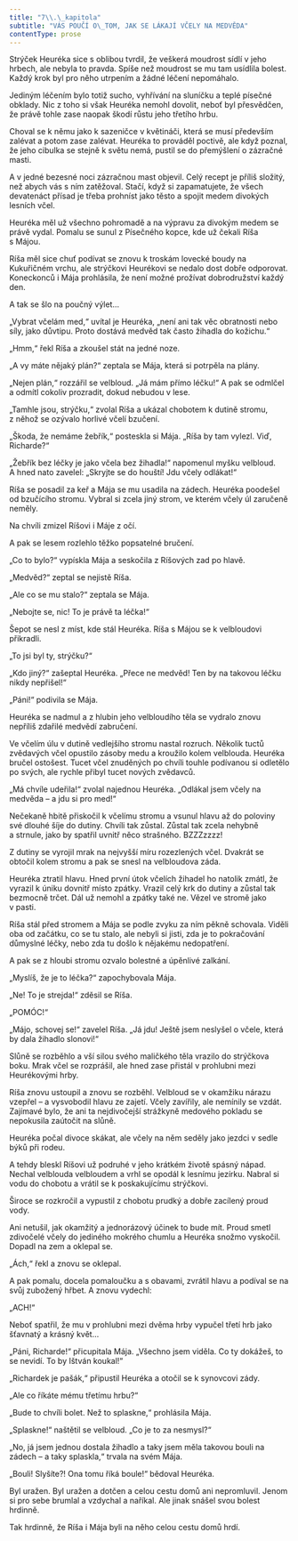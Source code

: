 ```yaml
---
title: "7\\.\_kapitola"
subtitle: "VÁS POUČÍ O\_TOM, JAK SE LÁKAJÍ VČELY NA MEDVĚDA"
contentType: prose
---
```


<section>

Strýček Heuréka sice s oblibou tvrdil, že veškerá moudrost sídlí v jeho hrbech, ale nebyla to pravda. Spíše než moudrost se mu tam usídlila bolest. Každý krok byl pro něho utrpením a žádné léčení nepomáhalo.

Jediným léčením bylo totiž sucho, vyhřívání na sluníčku a teplé písečné obklady. Nic z toho si však Heuréka nemohl dovolit, neboť byl přesvědčen, že právě tohle zase naopak škodí růstu jeho třetího hrbu.

Choval se k němu jako k sazeničce v květináči, která se musí především zalévat a potom zase zalévat. Heuréka to prováděl poctivě, ale když poznal, že jeho cibulka se stejně k světu nemá, pustil se do přemýšlení o zázračné masti.

A v jedné bezesné noci zázračnou mast objevil. Celý recept je příliš složitý, než abych vás s ním zatěžoval. Stačí, když si zapamatujete, že všech devatenáct přísad je třeba prohníst jako těsto a spojit medem divokých lesních včel.

Heuréka měl už všechno pohromadě a na výpravu za divokým medem se právě vydal. Pomalu se sunul z Písečného kopce, kde už čekali Ríša s Májou.

Ríša měl sice chuť podívat se znovu k troskám lovecké boudy na Kukuřičném vrchu, ale strýčkovi Heurékovi se nedalo dost dobře odporovat. Koneckonců i Mája prohlásila, že není možné prožívat dobrodružství každý den.

A tak se šlo na poučný výlet…

„Vybrat včelám med,“ uvítal je Heuréka, „není ani tak věc obratnosti nebo síly, jako důvtipu. Proto dostává medvěd tak často žihadla do kožichu.“

„Hmm,“ řekl Ríša a zkoušel stát na jedné noze.

„A vy máte nějaký plán?“ zeptala se Mája, která si potrpěla na plány.

„Nejen plán,“ rozzářil se velbloud. „Já mám přímo léčku!“ A pak se odmlčel a odmítl cokoliv prozradit, dokud nebudou v lese.

„Tamhle jsou, strýčku,“ zvolal Ríša a ukázal chobotem k dutině stromu, z něhož se ozývalo horlivé včelí bzučení.

„Škoda, že nemáme žebřík,“ posteskla si Mája. „Ríša by tam vylezl. Viď, Richarde?“

„Žebřík bez léčky je jako včela bez žihadla!“ napomenul myšku velbloud. A hned nato zavelel: „Skryjte se do houští! Jdu včely odlákat!“

Ríša se posadil za keř a Mája se mu usadila na zádech. Heuréka poodešel od bzučícího stromu. Vybral si zcela jiný strom, ve kterém včely úl zaručeně neměly.

Na chvíli zmizel Ríšovi i Máje z očí.

A pak se lesem rozlehlo těžko popsatelné bručení.

„Co to bylo?“ vypískla Mája a seskočila z Ríšových zad po hlavě.

„Medvěd?“ zeptal se nejistě Ríša.

„Ale co se mu stalo?“ zeptala se Mája.

„Nebojte se, nic! To je právě ta léčka!“

Šepot se nesl z míst, kde stál Heuréka. Ríša s Májou se k velbloudovi přikradli.

„To jsi byl ty, strýčku?“

„Kdo jiný?“ zašeptal Heuréka. „Přece ne medvěd! Ten by na takovou léčku nikdy nepřišel!“

„Páni!“ podivila se Mája.

Heuréka se nadmul a z hlubin jeho velbloudího těla se vydralo znovu nepříliš zdařilé medvědí zabručení.

Ve včelím úlu v dutině vedlejšího stromu nastal rozruch. Několik tuctů zvědavých včel opustilo zásoby medu a kroužilo kolem velblouda. Heuréka bručel ostošest. Tucet včel znuděných po chvíli touhle podívanou si odletělo po svých, ale rychle přibyl tucet nových zvědavců.

„Má chvíle udeřila!“ zvolal najednou Heuréka. „Odlákal jsem včely na medvěda – a jdu si pro med!“

Nečekaně hbitě přiskočil k včelímu stromu a vsunul hlavu až do poloviny své dlouhé šíje do dutiny. Chvíli tak zůstal. Zůstal tak zcela nehybně a strnule, jako by spatřil uvnitř něco strašného. BZZZzzzz!

Z dutiny se vyrojil mrak na nejvyšší míru rozezlených včel. Dvakrát se obtočil kolem stromu a pak se snesl na velbloudova záda.

Heuréka ztratil hlavu. Hned první útok včelích žihadel ho natolik zmátl, že vyrazil k úniku dovnitř místo zpátky. Vrazil celý krk do dutiny a zůstal tak bezmocně trčet. Dál už nemohl a zpátky také ne. Vězel ve stromě jako v pasti.

Ríša stál před stromem a Mája se podle zvyku za ním pěkně schovala. Viděli oba od začátku, co se tu stalo, ale nebyli si jisti, zda je to pokračování důmyslné léčky, nebo zda tu došlo k nějakému nedopatření.

A pak se z hloubi stromu ozvalo bolestné a úpěnlivé zalkání.

„Myslíš, že je to léčka?“ zapochybovala Mája.

„Ne! To je strejda!“ zděsil se Ríša.

„POMÓC!“

„Májo, schovej se!“ zavelel Ríša. „Já jdu! Ještě jsem neslyšel o včele, která by dala žihadlo slonovi!“

Slůně se rozběhlo a vší silou svého maličkého těla vrazilo do strýčkova boku. Mrak včel se rozprášil, ale hned zase přistál v prohlubni mezi Heurékovými hrby.

Ríša znovu ustoupil a znovu se rozběhl. Velbloud se v okamžiku nárazu vzepřel – a vysvobodil hlavu ze zajetí. Včely zavířily, ale nemínily se vzdát. Zajímavé bylo, že ani ta nejdivočejší strážkyně medového pokladu se nepokusila zaútočit na slůně.

Heuréka počal divoce skákat, ale včely na něm seděly jako jezdci v sedle býků při rodeu.

A tehdy bleskl Ríšovi už podruhé v jeho krátkém životě spásný nápad. Nechal velblouda velbloudem a vrhl se opodál k lesnímu jezírku. Nabral si vodu do chobotu a vrátil se k poskakujícímu strýčkovi.

Široce se rozkročil a vypustil z chobotu prudký a dobře zacílený proud vody.

Ani netušil, jak okamžitý a jednorázový účinek to bude mít. Proud smetl zdivočelé včely do jediného mokrého chumlu a Heuréka snožmo vyskočil. Dopadl na zem a oklepal se.

„Ách,“ řekl a znovu se oklepal.

A pak pomalu, docela pomaloučku a s obavami, zvrátil hlavu a podíval se na svůj zubožený hřbet. A znovu vydechl:

„ACH!“

Neboť spatřil, že mu v prohlubni mezi dvěma hrby vypučel třetí hrb jako šťavnatý a krásný květ…

„Páni, Richarde!“ přicupitala Mája. „Všechno jsem viděla. Co ty dokážeš, to se nevidí. To by Ištván koukal!“

„Richardek je pašák,“ připustil Heuréka a otočil se k synovcovi zády.

„Ale co říkáte mému třetímu hrbu?“

„Bude to chvíli bolet. Než to splaskne,“ prohlásila Mája.

„Splaskne!“ naštětil se velbloud. „Co je to za nesmysl?“

„No, já jsem jednou dostala žihadlo a taky jsem měla takovou bouli na zádech – a taky splaskla,“ trvala na svém Mája.

„Bouli! Slyšíte?! Ona tomu říká boule!“ bědoval Heuréka.

Byl uražen. Byl uražen a dotčen a celou cestu domů ani nepromluvil. Jenom si pro sebe brumlal a vzdychal a naříkal. Ale jinak snášel svou bolest hrdinně.

Tak hrdinně, že Ríša i Mája byli na něho celou cestu domů hrdí.

</section>
